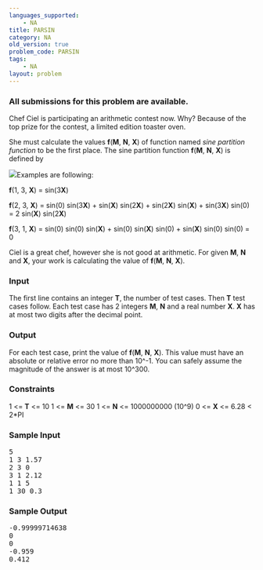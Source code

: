 ```yaml
---
languages_supported:
    - NA
title: PARSIN
category: NA
old_version: true
problem_code: PARSIN
tags:
    - NA
layout: problem
---
```

###  All submissions for this problem are available. 

Chef Ciel is participating an arithmetic contest now. Why? Because of the top prize for the contest, a limited edition toaster oven.

She must calculate the values **f**(**M**, **N**, **X**) of function named *sine partition function* to be the first place. The sine partition function **f**(**M**, **N**, **X**) is defined by

![](http://www.codechef.com/download/PARSIN.png)Examples are following:

 **f**(1, 3, **X**) = sin(3**X**)

 **f**(2, 3, **X**) = sin(0) sin(3**X**) + sin(**X**) sin(2**X**) + sin(2**X**) sin(**X**) + sin(3**X**) sin(0) = 2 sin(**X**) sin(2**X**)

 **f**(3, 1, **X**) = sin(0) sin(0) sin(**X**) + sin(0) sin(**X**) sin(0) + sin(**X**) sin(0) sin(0) = 0

Ciel is a great chef, however she is not good at arithmetic. For given **M**, **N** and **X**, your work is calculating the value of **f**(**M**, **N**, **X**).

### Input

The first line contains an integer **T**, the number of test cases. Then **T** test cases follow. Each test case has 2 integers **M**, **N** and a real number **X**. **X** has at most two digits after the decimal point.

### Output

For each test case, print the value of **f**(**M**, **N**, **X**). This value must have an absolute or relative error no more than 10^-1. You can safely assume the magnitude of the answer is at most 10^300.

### Constraints

1 &lt;= **T** &lt;= 10
1 &lt;= **M** &lt;= 30
1 &lt;= **N** &lt;= 1000000000 (10^9)
0 &lt;= **X** &lt;= 6.28 &lt; 2\*PI

### Sample Input

<pre>5
1 3 1.57
2 3 0
3 1 2.12
1 1 5
1 30 0.3
</pre>
### Sample Output

<pre>-0.99999714638
0
0
-0.959
0.412
</pre>